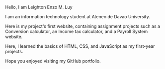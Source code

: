 Hello, I am Leighton Enzo M. Luy

I am an information technology student at Ateneo de Davao University. 

Here is my project's first website, containing assignment projects such as a Conversion calculator, an Income tax calculator, and a Payroll System website.

Here, I learned the basics of HTML, CSS, and JavaScript as my first-year projects. 
 
Hope you enjoyed visiting my GitHub portfolio. 
